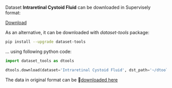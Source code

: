 Dataset **Intraretinal Cystoid Fluid** can be downloaded in Supervisely format:

 [Download](https://assets.supervisely.com/supervisely-supervisely-assets-public/teams_storage/6/4/7y/zhNW0Uo1JjKBNIZCpvpHS0hWxJbApo5DTaWwN80HSuGMY97eRkVv9qZMGqxcQ9tVExCt5mq4MnBpyUmaXQT6TSfCmF5XYCWyIZQURyLFfAog89M8HmanrlM1Fx45.tar)

As an alternative, it can be downloaded with *dataset-tools* package:
``` bash
pip install --upgrade dataset-tools
```

... using following python code:
``` python
import dataset_tools as dtools

dtools.download(dataset='Intraretinal Cystoid Fluid', dst_path='~/dtools/datasets/Intraretinal Cystoid Fluid.tar')
```
The data in original format can be 🔗[downloaded here](https://www.kaggle.com/datasets/zeeshanahmed13/intraretinal-cystoid-fluid/download?datasetVersionNumber=3)